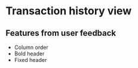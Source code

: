 # Transaction history view

## Features from user feedback

- Column order
- Bold header
- Fixed header

